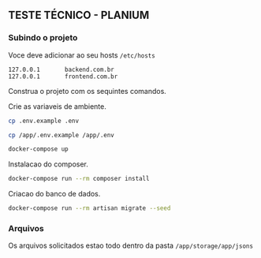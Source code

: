 ## TESTE TÉCNICO - PLANIUM


### Subindo o projeto

Voce deve adicionar ao seu hosts `/etc/hosts`

```
127.0.0.1       backend.com.br
127.0.0.1       frontend.com.br
```

Construa o projeto com os sequintes comandos.

Crie as variaveis de ambiente.

```sh
cp .env.example .env
```
```sh
cp /app/.env.example /app/.env
```

```sh
docker-compose up
```
Instalacao do composer.
```sh
docker-compose run --rm composer install
```
Criacao do banco de dados.
```sh
docker-compose run --rm artisan migrate --seed
```
### Arquivos

Os arquivos solicitados estao todo dentro da pasta `/app/storage/app/jsons`